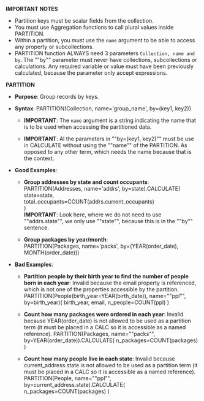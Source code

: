**IMPORTANT NOTES**

 - Partition keys must be scalar fields from the collection. 
 - You must use Aggregation functions to call plural values inside PARTITION.
 - Within a partition, you must use the `name` argument to be able to access any property or subcollections. 
 - PARTITION function ALWAYS need 3 parameters `Collection, name and by`. The ""by"" parameter must never have collections, subcollections or calculations. Any required variable or value must have been previously calculated, because the parameter only accept expressions. 

**PARTITION**  

- **Purpose**: Group records by keys.  

- **Syntax**: PARTITION(Collection, name='group_name', by=(key1, key2))  

  - **IMPORTANT**: The `name` argument is a string indicating the name that is to be used when accessing the partitioned data. 

  - **IMPORTANT**: Al the parameters in ""by=(key1, key2)"" must be use in CALCULATE without using the ""name"" of the PARTITION. As opposed to any other term, which needs the name because that is the context. 

- **Good Examples**:  

  - **Group addresses by state and count occupants**:  
    PARTITION(Addresses, name='addrs', by=state).CALCULATE(  
        state=state,  
        total_occupants=COUNT(addrs.current_occupants)  
    )  
    **IMPORTANT**: Look here, where we do not need to use  ""addrs.state"", we only use ""state"", because this is in the ""by"" sentence. 

  - **Group packages by year/month**:  
    PARTITION(Packages, name='packs', by=(YEAR(order_date), MONTH(order_date)))  

- **Bad Examples**:
  - **Partition people by their birth year to find the number of people born in each year**: Invalid because the email property is referenced, which is not one of the properties accessible by the partition.
    PARTITION(People(birth_year=YEAR(birth_date)), name=\""ppl\"", by=birth_year)(
        birth_year,
        email,
        n_people=COUNT(ppl)
    )

  - **Count how many packages were ordered in each year**: Invalid because YEAR(order_date) is not allowed to be used as a partition term (it must be placed in a CALC so it is accessible as a named reference).
    PARTITION(Packages, name=\""packs\"", by=YEAR(order_date)).CALCULATE(
        n_packages=COUNT(packages)
    )

  - **Count how many people live in each state**: Invalid because current_address.state is not allowed to be used as a partition term (it must be placed in a CALC so it is accessible as a named reference).
    PARTITION(People, name=\""ppl\"", by=current_address.state).CALCULATE(
        n_packages=COUNT(packages)
    )

    